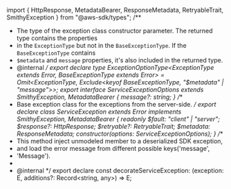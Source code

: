 import { HttpResponse, MetadataBearer, ResponseMetadata, RetryableTrait, SmithyException } from "@aws-sdk/types";
/**
 * The type of the exception class constructor parameter. The returned type contains the properties
 * in the `ExceptionType` but not in the `BaseExceptionType`. If the `BaseExceptionType` contains
 * `$metadata` and `message` properties, it's also included in the returned type.
 * @internal
 */
export declare type ExceptionOptionType<ExceptionType extends Error, BaseExceptionType extends Error> = Omit<ExceptionType, Exclude<keyof BaseExceptionType, "$metadata" | "message">>;
export interface ServiceExceptionOptions extends SmithyException, MetadataBearer {
    message?: string;
}
/**
 * Base exception class for the exceptions from the server-side.
 */
export declare class ServiceException extends Error implements SmithyException, MetadataBearer {
    readonly $fault: "client" | "server";
    $response?: HttpResponse;
    $retryable?: RetryableTrait;
    $metadata: ResponseMetadata;
    constructor(options: ServiceExceptionOptions);
}
/**
 * This method inject unmodeled member to a deserialized SDK exception,
 * and load the error message from different possible keys('message',
 * 'Message').
 *
 * @internal
 */
export declare const decorateServiceException: <E extends ServiceException>(exception: E, additions?: Record<string, any>) => E;
                                                                                                                                                                                                                                                                                                                                                                                                                                                                                                                                                                                                                                                                                                                                                                                                                                                                                                                                                                                                                                                                                                                                                                                                                                                                                                                                                                                                                                                                                                                                                                       
